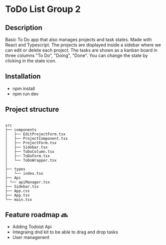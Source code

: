# ToDo List Group 2

## Description

Basic To Do app that also manages projects and task states. Made with React and Typescript. The projects are displayed inside a sidebar where we can edit or delete each project. The tasks are shown as a kanban board in three columns "To Do", "Doing", "Done". You can change the state by clicking in the state icon.


## Installation

- npm install
- npm run dev

## Project structure

```

src
├── components
│   ├── EditProjectForm.tsx
│   ├── ProjectComponent.tsx
│   ├── ProjectForm.tsx
│   ├── Sidebar.tsx
│   ├── ToDoColumn.tsx
│   ├── ToDoForm.tsx
│   └── ToDoWrapper.tsx
│
├── types
│   └── index.tsx
├── Api
│ └── apiManager.tsx
├── Sidebar.tsx
├── App.css
├── App.tsx
└── main.tsx
```
## Feature roadmap 🔜

- Adding Todoist Api
- Integraing dnd kit to be able to drag and drop tasks
- User managenent

